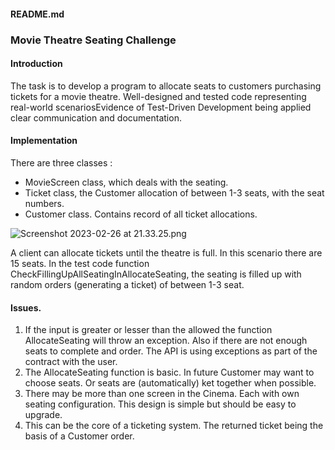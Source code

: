 #### README.md

### Movie Theatre Seating Challenge

#### Introduction
The task is to develop a program to allocate seats to customers purchasing tickets for a movie theatre. Well-designed and tested code representing real-world scenariosEvidence of Test-Driven Development being applied
clear communication and documentation.

#### Implementation
There are three classes :
- MovieScreen class, which deals with the seating.
- Ticket class, the Customer allocation of between 1-3 seats, with the seat numbers.
- Customer class. Contains record of all ticket allocations.

![Screenshot 2023-02-26 at 21.33.25.png](..%2F..%2F..%2FDesktop%2FScreenshot%202023-02-26%20at%2021.33.25.png)

A client can allocate tickets until the theatre is full. In this scenario there are 15 seats. In the test code function CheckFillingUpAllSeatingInAllocateSeating, the seating is filled up with random orders (generating a ticket) of between 1-3 seat.

#### Issues.
1. If the input is greater or lesser than the allowed the function AllocateSeating will throw an exception. Also if there are not enough seats to complete and order. The API is using exceptions as part of the contract with the user.
2. The AllocateSeating function is basic. In future Customer may want to choose seats. Or seats are (automatically) ket together when possible.
3. There may be more than one screen in the Cinema. Each with own seating configuration. This design is simple but should be easy to upgrade.
4. This can be the core of a ticketing system. The returned ticket being the basis of a Customer order.